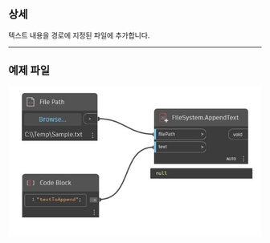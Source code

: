 ## 상세
텍스트 내용을 경로에 지정된 파일에 추가합니다.
___
## 예제 파일

![AppendText](./DSCore.IO.FileSystem.AppendText_img.jpg)

